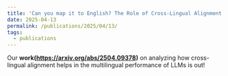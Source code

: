 ```yaml
---
title: 'Can you map it to English? The Role of Cross-Lingual Alignment in Multilingual Performance of LLMs'
date: 2025-04-13
permalink: /publications/2025/04/13/
tags:
  - publications
---
```


Our **work(https://arxiv.org/abs/2504.09378)** on analyzing how cross-lingual alignment helps in the multilingual performance of LLMs is out! 